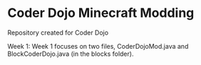 Coder Dojo Minecraft Modding
=========

Repository created for Coder Dojo

Week 1:
  Week 1 focuses on two files, CoderDojoMod.java and BlockCoderDojo.java (in the blocks folder).
